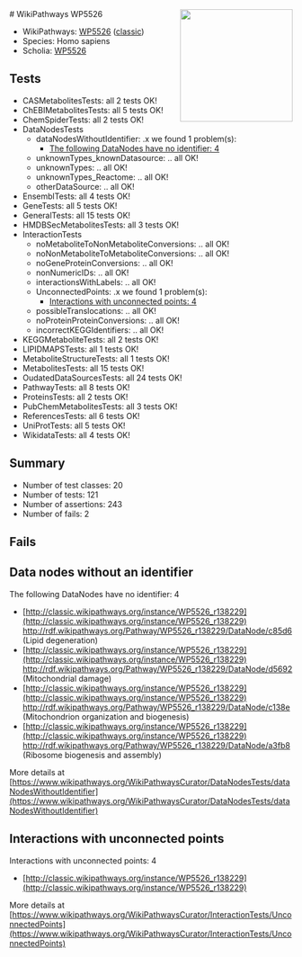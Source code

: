 <img style="float: right; width: 200px" src="https://upload.wikimedia.org/wikipedia/commons/thumb/8/83/Wplogo_with_text_500.png/640px-Wplogo_with_text_500.png" />
# WikiPathways WP5526

* WikiPathways: [WP5526](https://wikipathways.org/pathways/WP5526) ([classic](https://classic.wikipathways.org/instance/WP5526))
* Species: Homo sapiens
* Scholia: [WP5526](https://scholia.toolforge.org/wikipathways/WP5526)
## Tests
* CASMetabolitesTests: all 2 tests OK!
* ChEBIMetabolitesTests: all 5 tests OK!
* ChemSpiderTests: all 2 tests OK!
* DataNodesTests
    * dataNodesWithoutIdentifier: .x we found 1 problem(s):
        * [The following DataNodes have no identifier: 4](#d2d32fa3)
    * unknownTypes_knownDatasource: .. all OK!
    * unknownTypes: .. all OK!
    * unknownTypes_Reactome: .. all OK!
    * otherDataSource: .. all OK!
* EnsemblTests: all 4 tests OK!
* GeneTests: all 5 tests OK!
* GeneralTests: all 15 tests OK!
* HMDBSecMetabolitesTests: all 3 tests OK!
* InteractionTests
    * noMetaboliteToNonMetaboliteConversions: .. all OK!
    * noNonMetaboliteToMetaboliteConversions: .. all OK!
    * noGeneProteinConversions: .. all OK!
    * nonNumericIDs: .. all OK!
    * interactionsWithLabels: .. all OK!
    * UnconnectedPoints: .x we found 1 problem(s):
        * [Interactions with unconnected points: 4](#35a61adc)
    * possibleTranslocations: .. all OK!
    * noProteinProteinConversions: .. all OK!
    * incorrectKEGGIdentifiers: .. all OK!
* KEGGMetaboliteTests: all 2 tests OK!
* LIPIDMAPSTests: all 1 tests OK!
* MetaboliteStructureTests: all 1 tests OK!
* MetabolitesTests: all 15 tests OK!
* OudatedDataSourcesTests: all 24 tests OK!
* PathwayTests: all 8 tests OK!
* ProteinsTests: all 2 tests OK!
* PubChemMetabolitesTests: all 3 tests OK!
* ReferencesTests: all 6 tests OK!
* UniProtTests: all 5 tests OK!
* WikidataTests: all 4 tests OK!


## Summary

* Number of test classes: 20
* Number of tests: 121
* Number of assertions: 243
* Number of fails: 2

## Fails

<a name="d2d32fa3" />

## Data nodes without an identifier

The following DataNodes have no identifier: 4

* [http://classic.wikipathways.org/instance/WP5526_r138229](http://classic.wikipathways.org/instance/WP5526_r138229) http://rdf.wikipathways.org/Pathway/WP5526_r138229/DataNode/c85d6 (Lipid
degeneration)
* [http://classic.wikipathways.org/instance/WP5526_r138229](http://classic.wikipathways.org/instance/WP5526_r138229) http://rdf.wikipathways.org/Pathway/WP5526_r138229/DataNode/d5692 (Mitochondrial
damage)
* [http://classic.wikipathways.org/instance/WP5526_r138229](http://classic.wikipathways.org/instance/WP5526_r138229) http://rdf.wikipathways.org/Pathway/WP5526_r138229/DataNode/c138e (Mitochondrion
organization
and biogenesis)
* [http://classic.wikipathways.org/instance/WP5526_r138229](http://classic.wikipathways.org/instance/WP5526_r138229) http://rdf.wikipathways.org/Pathway/WP5526_r138229/DataNode/a3fb8 (Ribosome
biogenesis and
assembly)


More details at [https://www.wikipathways.org/WikiPathwaysCurator/DataNodesTests/dataNodesWithoutIdentifier](https://www.wikipathways.org/WikiPathwaysCurator/DataNodesTests/dataNodesWithoutIdentifier)

<a name="35a61adc" />

## Interactions with unconnected points

Interactions with unconnected points: 4

* [http://classic.wikipathways.org/instance/WP5526_r138229](http://classic.wikipathways.org/instance/WP5526_r138229)


More details at [https://www.wikipathways.org/WikiPathwaysCurator/InteractionTests/UnconnectedPoints](https://www.wikipathways.org/WikiPathwaysCurator/InteractionTests/UnconnectedPoints)

